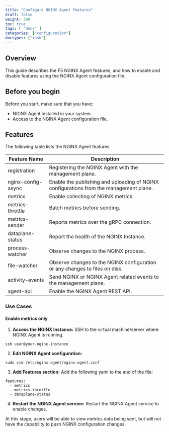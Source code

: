 ```yaml
---
title: "Configure NGINX Agent Features"
draft: false
weight: 300
toc: true
tags: [ "docs" ]
categories: ["configuration"]
doctypes: ["task"]
---
```


## Overview

This guide describes the F5 NGINX Agent features, and how to enable and disable features using the NGINX Agent configuration file.

## Before you begin

Before you start, make sure that you have:

- NGINX Agent installed in your system.
- Access to the NGINX Agent configuration file.


## Features

The following table lists the NGINX Agent features.

| **Feature Name**      | **Description**      |
| ------------- | ------------- |
| registration | Registering the NGINX Agent with the management plane.|
| nginx-config-async | Enable the publishing and uploading of NGINX configurations from the management plane.|
| metrics | Enable collecting of NGINX metrics.|
| metrics-throttle | Batch metrics before sending.|
| metrics-sender | Reports metrics over the gRPC connection.|
| dataplane-status | Report the health of the NGINX Instance.|
| process-watcher | Observe changes to the NGINX process.|
| file-watcher | Observe changes to the NGINX configuration or any changes to files on disk.|
| activity-events | Send NGINX or NGINX Agent related events to the management plane.|
| agent-api | Enable the NGINX Agent REST API.|


### Use Cases

#### Enable metrics only
1. **Access the NGINX Instance:** SSH to the virtual machine/server where NGINX Agent is running.
```
ssh user@your-nginx-instance
```
2. **Edit NGINX Agent configuration:** 
```
sudo vim /etc/nginx-agent/nginx-agent.conf
```
3. **Add Features section:** Add the following yaml to the end of the file:

```
features:
  - metrics
  - metrics-throttle
  - dataplane-status
``` 

4. **Restart the NGINX Agent service:** Restart the NGINX Agent service to enable changes.

At this stage, users will be able to view metrics data being sent, but will not have the capability to push NGINX configuration changes.

